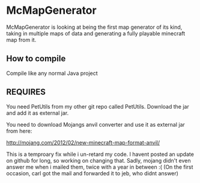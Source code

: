 McMapGenerator
================

McMapGenerator is looking at being the first map generator of its kind, taking in multiple maps of data and generating a fully playable minecraft map from it.

How to compile
-------------
Compile like any normal Java project

REQUIRES
-------------

You need PetUtils from my other git repo called PetUtils. Download the jar and add it as external jar.

You need to download Mojangs anvil converter and use it as external jar from here:

http://mojang.com/2012/02/new-minecraft-map-format-anvil/

This is a temproary fix while i un-retard my code. I havent posted an update on github for long, so working on changing that. 
Sadly, mojang didn't even answer me when i mailed them, twice with a year in between :(
(On the first occasion, carl got the mail and forwarded it to jeb, who didnt answer)